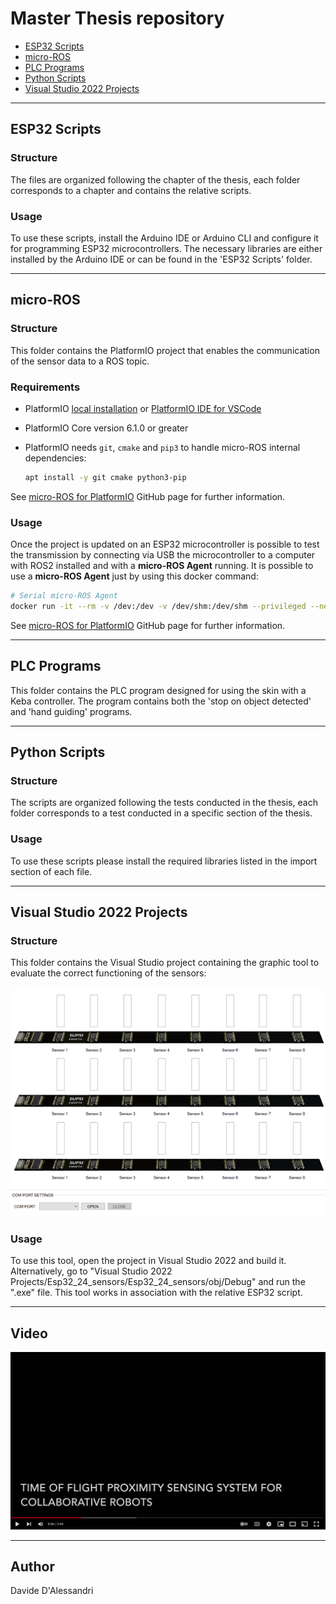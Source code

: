 # Master Thesis repository

- [ESP32 Scripts](#esp32-scripts)
- [micro-ROS](#micro-ros)
- [PLC Programs](#plc-programs)
- [Python Scripts](#python-scripts)
- [Visual Studio 2022 Projects](#visual-studio-2022-projects)

---
## ESP32 Scripts
### Structure
The files are organized following the chapter of the thesis, each folder corresponds to a chapter and contains the relative scripts. 

### Usage
To use these scripts, install the Arduino IDE or Arduino CLI and configure it for programming ESP32 microcontrollers. The necessary libraries are either installed by the Arduino IDE or can be found in the 'ESP32 Scripts' folder.

---
## micro-ROS
### Structure
This folder contains the PlatformIO project that enables the communication of the sensor data to a ROS topic. 

### Requirements
- PlatformIO [local installation](https://docs.platformio.org/en/stable/core/installation.html) or [PlatformIO IDE for VSCode](https://platformio.org/install/ide?install=vscode)
- PlatformIO Core version 6.1.0 or greater
- PlatformIO needs  `git`, `cmake` and `pip3` to handle micro-ROS internal dependencies:

  ```bash
  apt install -y git cmake python3-pip
  ```

See [micro-ROS for PlatformIO](https://github.com/micro-ROS/micro_ros_platformio) GitHub page for further information.


### Usage

Once the project is updated on an ESP32 microcontroller is possible to test the transmission by connecting via USB the microcontroller to a computer with ROS2 installed and with a **micro-ROS Agent** running. 
It is possible to use a **micro-ROS Agent** just by using this docker command:

```bash
# Serial micro-ROS Agent
docker run -it --rm -v /dev:/dev -v /dev/shm:/dev/shm --privileged --net=host microros/micro-ros-agent:$ROS_DISTRO serial --dev [YOUR BOARD PORT] -v6
```

See [micro-ROS for PlatformIO](https://github.com/micro-ROS/micro_ros_platformio) GitHub page for further information.


---
## PLC Programs
This folder contains the PLC program designed for using the skin with a Keba controller. The program contains both the 'stop on object detected' and 'hand guiding' programs.

---
## Python Scripts
### Structure
The scripts are organized following the tests conducted in the thesis, each folder corresponds to a test conducted in a specific section of the thesis.

### Usage
To use these scripts please install the required libraries listed in the import section of each file.

---
## Visual Studio 2022 Projects
### Structure
This folder contains the Visual Studio project containing the graphic tool to evaluate the correct functioning of the sensors:

![alt text](https://github.com/DavideDAlessandri/Master_Thesis/blob/main/Visual%20Studio%202022%20Projects/pic.png?raw=true)

### Usage
To use this tool, open the project in Visual Studio 2022 and build it. Alternatively, go to "Visual Studio 2022 Projects/Esp32_24_sensors/Esp32_24_sensors/obj/Debug" and run the ".exe" file. This tool works in association with the relative ESP32 script.


---
## Video

[![Video](https://github.com/DavideDAlessandri/Master_Thesis/blob/main/Visual%20Studio%202022%20Projects/pic2.png?raw=true)](https://youtu.be/hE-AuwIRyF0 "Video")

---
## Author
Davide D'Alessandri
